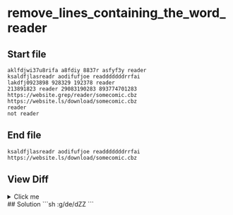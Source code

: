 # remove_lines_containing_the_word_reader
## Start file
```
aklfdjwi37u8rifa a8fdiy 8837r asfyf3y reader
ksaldfjlasreadr aodifufjoe readddddddrrfai 
lakdfj0923898 928329 192378 reader
213891823 reader 29083190283 893774701283
https://website.grep/reader/somecomic.cbz
https://website.ls/download/somecomic.cbz
reader
not reader
```
## End file
```
ksaldfjlasreadr aodifufjoe readddddddrrfai 
https://website.ls/download/somecomic.cbz
```
## View Diff
<details><summary>Click me</summary>
```
--- remove_lines_containing_the_word_reader/inp
+++ remove_lines_containing_the_word_reader/out
@@ -1,8 +1,2 @@
-aklfdjwi37u8rifa a8fdiy 8837r asfyf3y reader
 ksaldfjlasreadr aodifufjoe readddddddrrfai 
-lakdfj0923898 928329 192378 reader
-213891823 reader 29083190283 893774701283
-https://website.grep/reader/somecomic.cbz
 https://website.ls/download/somecomic.cbz
-reader
-not reader
```
</details>
## Solution
```sh
:g/de/d<CR>ZZ
```
